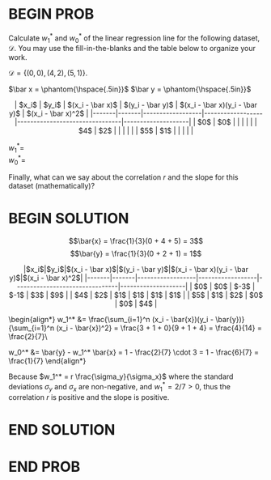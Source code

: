 # BEGIN PROB

Calculate $w_1^*$ and $w_0^*$ of the linear regression line 
for the following dataset, $\mathcal{D}$. 
You may use the fill-in-the-blanks and the table below to organize your work.

$\mathcal{D} = \{(0, 0), (4, 2), (5, 1)\}$.

$\bar x = \phantom{\hspace{.5in}}$
$\bar y = \phantom{\hspace{.5in}}$

<div style="text-align:center; border-width:10px; border-color:black">
| $x_i$ | $y_i$ | $(x_i - \bar x)$ | $(y_i - \bar y)$ | $(x_i - \bar x)(y_i - \bar y)$ | $(x_i - \bar x)^2$ |
|-------|-------|------------------|------------------|--------------------------------|--------------------|
| $0$     | $0$     |                |               |                               |                   |
| $4$     | $2$     |                |                 |                              |                   |
| $5$     | $1$     |                |                 |                               |                  |
</div>

 <!-- \begin{center}
    \begin{tabular}{llllll}\toprule
        $x_i$ & $y_i$ & $(x_i - \bar x)$ & $(y_i - \bar y)$ & $(x_i - \bar x)(y_i - \bar y)$ & $(x_i - \bar x)^2$
        \\\midrule
        0 & 0 & -3 & -1 & 3 & 9 \\
        4 & 2 & 1 & 1 & 1 & 1 \\
        5 & 1 & 2 & 0 & 0 & 4 \\
        \bottomrule
    \end{tabular} \\
\end{center}  -->

<!-- <table style="border-collapse: collapse; border: 2px solid black; width: 100%;">
  <thead>
    <tr>
      <th style="border: 1px solid black; background-color: #f2f2f2; padding: 8px; text-align: left;">$x_i$</th>
      <th style="border: 1px solid black; background-color: #f2f2f2; padding: 8px; text-align: left;">$y_i$</th>
      <th style="border: 1px solid black; background-color: #f2f2f2; padding: 8px; text-align: left;">$(x_i - \bar{x})$</th>
      <th style="border: 1px solid black; background-color: #f2f2f2; padding: 8px; text-align: left;">$(y_i - \bar{y})$</th>
      <th style="border: 1px solid black; background-color: #f2f2f2; padding: 8px; text-align: left;">$(x_i - \bar{x})(y_i - \bar{y})$</th>
      <th style="border: 1px solid black; background-color: #f2f2f2; padding: 8px; text-align: left;">$(x_i - \bar{x})^2$</th>
    </tr>
  </thead>
  <tbody>
    <tr>
      <td style="border: 1px solid black; padding: 8px; text-align: left;">0</td>
      <td style="border: 1px solid black; padding: 8px; text-align: left;">0</td>
      <td style="border: 1px solid black; padding: 8px; text-align: left;"></td>
      <td style="border: 1px solid black; padding: 8px; text-align: left;"></td>
      <td style="border: 1px solid black; padding: 8px; text-align: left;"></td>
      <td style="border: 1px solid black; padding: 8px; text-align: left;"></td>
    </tr>
    <tr>
      <td style="border: 1px solid black; padding: 8px; text-align: left;">4</td>
      <td style="border: 1px solid black; padding: 8px; text-align: left;">2</td>
      <td style="border: 1px solid black; padding: 8px; text-align: left;"></td>
      <td style="border: 1px solid black; padding: 8px; text-align: left;"></td>
      <td style="border: 1px solid black; padding: 8px; text-align: left;"></td>
      <td style="border: 1px solid black; padding: 8px; text-align: left;"></td>
    </tr>
    <tr>
      <td style="border: 1px solid black; padding: 8px; text-align: left;">5</td>
      <td style="border: 1px solid black; padding: 8px; text-align: left;">1</td>
      <td style="border: 1px solid black; padding: 8px; text-align: left;"></td>
      <td style="border: 1px solid black; padding: 8px; text-align: left;"></td>
      <td style="border: 1px solid black; padding: 8px; text-align: left;"></td>
      <td style="border: 1px solid black; padding: 8px; text-align: left;"></td>
    </tr>
  </tbody>
</table> -->

<!-- Come back to this later, table formatting -->

$w_1^* =$\
$w_0^* =$

Finally, what can we say about the correlation $r$ and the slope for
this dataset (mathematically)?

# BEGIN SOLUTION

$$\bar{x} = \frac{1}{3}(0 + 4 + 5) = 3$$
$$\bar{y} = \frac{1}{3}(0 + 2 + 1) = 1$$

<div style="text-align:center">
|$x_i$|$y_i$|$(x_i - \bar x)$|$(y_i - \bar y)$|$(x_i - \bar x)(y_i - \bar y)$|$(x_i - \bar x)^2$|
|-------|-------|------------------|------------------|--------------------------------|--------------------|
| $0$     | $0$     | $-3$               | $-1$               | $3$                              | $9$                  |
| $4$     | $2$     | $1$                | $1$                | $1$                              | $1$                  |
| $5$     | $1$     | $2$                | $0$                | $0$                              | $4$                  |
</div>
<!-- \begin{center}
    \begin{tabular}{llllll}\toprule
        $x_i$ & $y_i$ & $(x_i - \bar x)$ & $(y_i - \bar y)$ & $(x_i - \bar x)(y_i - \bar y)$ & $(x_i - \bar x)^2$
        \\\midrule
        0 & 0 & -3 & -1 & 3 & 9 \\
        4 & 2 & 1 & 1 & 1 & 1 \\
        5 & 1 & 2 & 0 & 0 & 4 \\
        \bottomrule
    \end{tabular} \\
\end{center}  -->

<!-- <table style="border-collapse: collapse; border: 2px solid black; width: 100%;">
  <thead>
    <tr>
      <th style="border: 1px solid black; background-color: #f2f2f2; padding: 8px; text-align: left;">$x_i$</th>
      <th style="border: 1px solid black; background-color: #f2f2f2; padding: 8px; text-align: left;">$y_i$</th>
      <th style="border: 1px solid black; background-color: #f2f2f2; padding: 8px; text-align: left;">$(x_i - \bar{x})$</th>
      <th style="border: 1px solid black; background-color: #f2f2f2; padding: 8px; text-align: left;">$(y_i - \bar{y})$</th>
      <th style="border: 1px solid black; background-color: #f2f2f2; padding: 8px; text-align: left;">$(x_i - \bar{x})(y_i - \bar{y})$</th>
      <th style="border: 1px solid black; background-color: #f2f2f2; padding: 8px; text-align: left;">$(x_i - \bar{x})^2$</th>
    </tr>
  </thead>
  <tbody>
    <tr>
      <td style="border: 1px solid black; padding: 8px; text-align: left;">0</td>
      <td style="border: 1px solid black; padding: 8px; text-align: left;">0</td>
      <td style="border: 1px solid black; padding: 8px; text-align: left;">-3</td>
      <td style="border: 1px solid black; padding: 8px; text-align: left;">-1</td>
      <td style="border: 1px solid black; padding: 8px; text-align: left;">3</td>
      <td style="border: 1px solid black; padding: 8px; text-align: left;">9</td>
    </tr>
    <tr>
      <td style="border: 1px solid black; padding: 8px; text-align: left;">4</td>
      <td style="border: 1px solid black; padding: 8px; text-align: left;">2</td>
      <td style="border: 1px solid black; padding: 8px; text-align: left;">1</td>
      <td style="border: 1px solid black; padding: 8px; text-align: left;">1</td>
      <td style="border: 1px solid black; padding: 8px; text-align: left;">1</td>
      <td style="border: 1px solid black; padding: 8px; text-align: left;">1</td>
    </tr>
    <tr>
      <td style="border: 1px solid black; padding: 8px; text-align: left;">5</td>
      <td style="border: 1px solid black; padding: 8px; text-align: left;">1</td>
      <td style="border: 1px solid black; padding: 8px; text-align: left;">2</td>
      <td style="border: 1px solid black; padding: 8px; text-align: left;">0</td>
      <td style="border: 1px solid black; padding: 8px; text-align: left;">0</td>
      <td style="border: 1px solid black; padding: 8px; text-align: left;">4</td>
    </tr>
  </tbody>
</table> -->

\begin{align*}
w_1^* &=
\frac{\sum_{i=1}^n (x_i - \bar{x})(y_i - \bar{y})}{\sum_{i=1}^n (x_i - \bar{x})^2}
= \frac{3 + 1 + 0}{9 + 1 + 4} = \frac{4}{14} = \frac{2}{7}\\

w_0^* &= \bar{y} - w_1^* \bar{x} = 1 - \frac{2}{7} \cdot 3 = 1 - \frac{6}{7} = \frac{1}{7}
\end{align*}

Because $w_1^* = r \frac{\sigma_y}{\sigma_x}$ where the standard deviations $\sigma_y$ and $\sigma_x$ are non-negative, and $w_1^* = 2/7 > 0$, thus the correlation $r$ is positive and the slope is positive.

# END SOLUTION

# END PROB